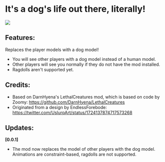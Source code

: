 
# It's a dog's life out there, literally!

![](https://imgur.com/gA6h0Qf)

## Features:
Replaces the player models with a dog model!
- You will see other players with a dog model instead of a human model.
- Other players will see you normally if they do not have the mod installed.
- Ragdolls aren't supported yet.

## Credits:
- Based on DarnHyena's LethalCreatures mod, which is based on code by Zoomy: https://github.com/DarnHyena/LethalCreatures
- Originated from a design by EndlessForebode: https://twitter.com/UslurpArt/status/1724137874717573268

## Updates:
**[0.0.1]**  
- The mod now replaces the model of other players with the dog model. Animations are constraint-based, ragdolls are not supported.
